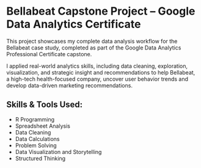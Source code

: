 # Bellabeat Capstone Project – Google Data Analytics Certificate
This project showcases my complete data analysis workflow for the Bellabeat case study, completed as part of the Google Data Analytics Professional Certificate capstone.

I applied real-world analytics skills, including data cleaning, exploration, visualization, and strategic insight and recommendations to help Bellabeat, a high-tech health-focused company, uncover user behavior trends and develop data-driven marketing recommendations.

## Skills & Tools Used:
* R Programming
* Spreadsheet Analysis
* Data Cleaning
* Data Calculations
* Problem Solving
* Data Visualization and Storytelling
* Structured Thinking
